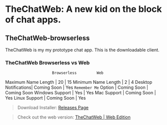 # TheChatWeb: A new kid on the block of chat apps.

## TheChatWeb-browserless
TheChatWeb is my my prototype chat app. This is the downloadable client.

### TheChatWeb Browserless vs Web
                         Browserless         Web
 Maximum Name Length \|       20      \|       15
 Minimum Name Length \|       2       \|        4
Desktop Notifications\|  Coming Soon  \|       Yes
`Remember Me` Option \|  Coming Soon  \|  Coming Soon
   Windows Support   \|      Yes      \|      Yes
     Mac Support     \|  Coming Soon  \|      Yes
    Linux Support    \|  Coming Soon  \|      Yes

> Download Installer: [Releases Page](https://github.com/PixelOrangeDev/TheChatWeb-browserless/releases)

> Check out the web version: [TheChatWeb | Web Edition](https://thechatweb.zapto.org)
